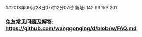 ##2018年09月28日07时12分07秒 新址: 142.93.153.201
### 兔友常见问题及解答: https://github.com/wanggonging/d/blob/w/FAQ.md
